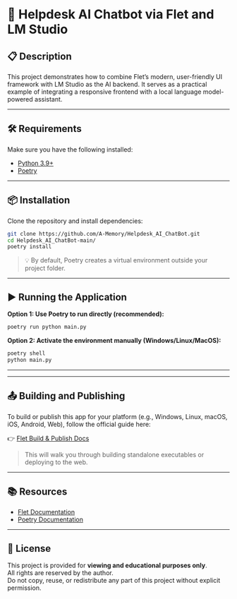 # 🚀 Helpdesk AI Chatbot via Flet and LM Studio

## 📋 Description

This project demonstrates how to combine Flet’s modern, user-friendly UI framework with LM Studio as the AI backend. It serves as a practical example of integrating a responsive frontend with a local language model-powered assistant.

---

## 🛠 Requirements

Make sure you have the following installed:

- [Python 3.9+](https://www.python.org/downloads/)
- [Poetry](https://python-poetry.org/docs/#installation)

---

## 📦 Installation

Clone the repository and install dependencies:

```bash
git clone https://github.com/A-Memory/Helpdesk_AI_ChatBot.git
cd Helpdesk_AI_ChatBot-main/
poetry install
```

> 💡 By default, Poetry creates a virtual environment outside your project folder.

---

## ▶️ Running the Application

**Option 1: Use Poetry to run directly (recommended):**
```bash
poetry run python main.py
```

**Option 2: Activate the environment manually (Windows/Linux/MacOS):**
```bash
poetry shell
python main.py
```

---

---

## 📤 Building and Publishing

To build or publish this app for your platform (e.g., Windows, Linux, macOS, iOS, Android, Web), follow the official guide here:

👉 [Flet Build & Publish Docs](https://flet.dev/docs/publish/)

> This will walk you through building standalone executables or deploying to the web.

---

## 📚 Resources

- [Flet Documentation](https://flet.dev/docs/)
- [Poetry Documentation](https://python-poetry.org/docs/)

---

## 📜 License

This project is provided for **viewing and educational purposes only**.  
All rights are reserved by the author.  
Do not copy, reuse, or redistribute any part of this project without explicit permission.
